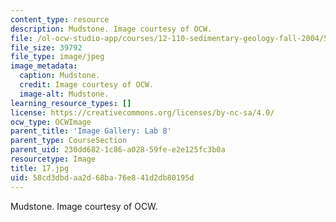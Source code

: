 ```yaml
---
content_type: resource
description: Mudstone. Image courtesy of OCW.
file: /ol-ocw-studio-app/courses/12-110-sedimentary-geology-fall-2004/58cd3dbdaa2d68ba76e841d2db80195d_17.jpg
file_size: 39792
file_type: image/jpeg
image_metadata:
  caption: Mudstone.
  credit: Image courtesy of OCW.
  image-alt: Mudstone.
learning_resource_types: []
license: https://creativecommons.org/licenses/by-nc-sa/4.0/
ocw_type: OCWImage
parent_title: 'Image Gallery: Lab 8'
parent_type: CourseSection
parent_uid: 230dd682-1c86-a028-59fe-e2e125fc3b0a
resourcetype: Image
title: 17.jpg
uid: 58cd3dbd-aa2d-68ba-76e8-41d2db80195d
---
```

Mudstone. Image courtesy of OCW.